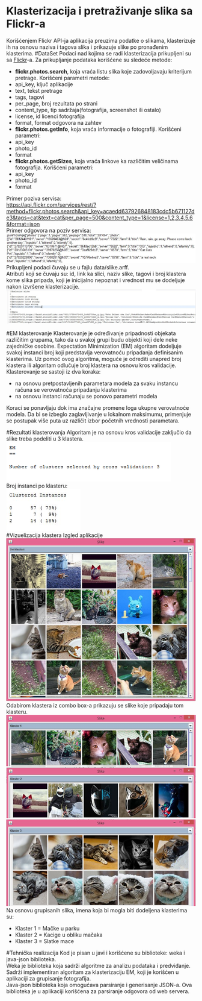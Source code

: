 # Klasterizacija i pretraživanje slika sa Flickr-a
Korišćenjem Flickr API-ja aplikacija preuzima podatke o slikama, klasterizuje ih na osnovu naziva i tagova slika i prikazuje slike po pronađenim klasterima.
#DataSet
Podaci nad kojima se radi klasterizacija prikupljeni su sa [Flickr](http://www.flickr.com)-a.
Za prikupljanje podataka korišćene su sledeće metode:
* **flickr.photos.search**, koja vraća listu slika koje zadovoljavaju kriterijum pretrage.
Korišćeni parametri metode:
 * api_key, ključ aplikacije
 * text, tekst pretrage
 * tags, tagovi
 * per_page, broj rezultata po strani
 * content_type, tip sadržaja(fotografija, screenshot ili ostalo)
 * license, id licenci fotografija
 * format, format odgovora na zahtev
* **flickr.photos.getInfo**, koja vraća informacije o fotografiji. Korišćeni parametri:
 * api_key
 * photo_id
 * format
* **flickr.photos.getSizes**, koja vraća linkove ka različitim veličinama fotografija. Korišćeni parametri:
 * api_key
 * photo_id
 * format  
  
Primer poziva servisa:  
https://api.flickr.com/services/rest/?method=flickr.photos.search&api_key=acaedd637926848183cdc5b671127de3&tags=cat&text=cat&per_page=500&content_type=1&license=1,2,3,4,5,6&format=json  
Primer odgovora na poziv servisa:  
![JSON odgovor](https://github.com/KsenijaZivkovic/flickr-clusterization/blob/update/screenshots/jsonodgovor.JPG?raw=true)  
Prikupljeni podaci čuvaju se u fajlu data/slike.arff.  
Atributi koji se čuvaju su: id, link ka slici, naziv slike, tagovi i broj klastera kome slika pripada, koji je inicijalno nepoznat i vrednost mu se dodeljuje nakon izvršene klasterizacije.  
![arff fajl](https://github.com/KsenijaZivkovic/flickr-clusterization/blob/update/screenshots/arff.JPG?raw=true)  
  
#EM klasterovanje
Klasterovanje je određivanje pripadnosti objekata različitim grupama, tako da u svakoj grupi budu objekti koji dele neke zajedničke osobine. Expectation Minimization (EM) algoritam dodeljuje svakoj instanci broj koji predstavlja verovatnoću pripadanja definisanim klasterima. Uz pomoć ovog algoritma, moguće je odrediti unapred broj klastera ili algoritam odlučuje broj klastera na osnovu kros validacije.  
Klasterovanje se sastoji iz dva koraka:
* na osnovu pretpostavljenih parametara modela za svaku instancu računa se verovatnoća pripadanju klasterima
* na osnovu instanci računaju se ponovo parametri modela    
  
Koraci se ponavljaju dok ima značajne promene loga ukupne verovatnoće modela. Da bi se izbeglo zaglavljivanje u lokalnom maksimumu, primenjuje se postupak više puta uz različit izbor početnih vrednosti parametara.  
  
#Rezultati klasterovanja
Algoritam je na osnovu kros validacije zaključio da slike treba podeliti u 3 klastera.  
![Broj klastera](https://github.com/KsenijaZivkovic/flickr-clusterization/blob/update/screenshots/clusternum.PNG?raw=true)  
Broj instanci po klasteru:  
![Broj instanci po klasteru](https://github.com/KsenijaZivkovic/flickr-clusterization/blob/update/screenshots/clusteredinstances.JPG?raw=true)  
#Vizuelizacija klastera
Izgled aplikacije  
![Aplikacija](https://github.com/KsenijaZivkovic/flickr-clusterization/blob/update/screenshots/app.JPG?raw=true)  
Odabirom klastera iz combo box-a prikazuju se slike koje pripadaju tom klasteru.  
![Klaster1](https://github.com/KsenijaZivkovic/flickr-clusterization/blob/update/screenshots/klaster1.JPG?raw=true)  
![Klaster2](https://github.com/KsenijaZivkovic/flickr-clusterization/blob/update/screenshots/klaster2.JPG?raw=true)  
![Klaster3](https://github.com/KsenijaZivkovic/flickr-clusterization/blob/update/screenshots/klaster3.JPG?raw=true)  
Na osnovu grupisanih slika, imena koja bi mogla biti dodeljena klasterima su:
* Klaster 1 = Mačke u parku
* Klaster 2 = Kacige u obliku mačaka
* Klaster 3 = Slatke mace    

#Tehnička realizacija
Kod je pisan u javi i korišćene su biblioteke: weka i java-json biblioteka.  
Weka je biblioteka koja sadrži algoritme za analizu podataka i predviđanje. Sadrži implementiran algoritam za klasterizaciju EM, koji je korišćen u aplikaciji za grupisanje fotografija.  
Java-json biblioteka koja omogućava parsiranje i generisanje JSON-a. Ova biblioteka je u aplikaciji korišćena za parsiranje odgovora od web servera.


